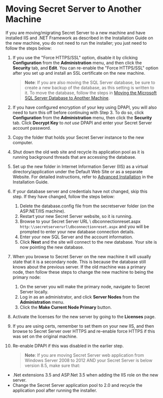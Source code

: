 [title]: # (Moving Secret Server to Another Machine)
[tags]: # (Installation,moving)
[priority]: # (1000)

# Moving Secret Server to Another Machine

If you are moving/migrating Secret Server to a new machine and have installed IIS and .NET Framework as described in the Installation Guide on the new machine, you do not need to run the installer; you just need to follow the steps below:

1. If you use the "Force HTTPS/SSL" option, disable it by clicking **Configuration** from the **Administration** menu, and then click the **Security** tab, and **Edit**. You can re-enable the "Force HTTPS/SSL" option after you set up and install an SSL certificate on the new machine.

   >**Note**: If you are also moving the SQL Server database, be sure to create a new backup of the database, as this setting is written to it. To move the database, follow the steps in [Moving the Microsoft SQL Server Database to Another Machine](../moving-sql-server/index.md).

1. If you have configured encryption of your key using DPAPI, you will also need to turn this off before continuing with Step 3. To do so, click **Configuration** from the **Administration** menu, then click the **Security** tab. Click **Decrypt Key** to *not use* DPAPI and enter your Secret Server account password.

1. Copy the folder that holds your Secret Server instance to the new computer.
1. Shut down the old web site and recycle its application pool as it is running background threads that are accessing the database.
1. Set up the new folder in Internet Information Server (IIS) as a virtual directory/application under the Default Web Site or as a separate Website. For detailed instructions, refer to [Advanced Installation](../advanced-installation-manual/index.md) in the Installation Guide.
1. If your database server and credentials have not changed, skip this step. If they have changed, follow the steps below:
   1. Delete the database.config file from the secretserver folder (on the ASP.NET/IIS machine).
   1. Restart your new Secret Server website, so it is running.
   1. Browse to your Secret Server URL \ dbconnectionreset.aspx `http:\\secretserverurl\dbconnectionreset.aspx` and you will be prompted to enter your new database connection details.
   1. Enter your new SQL Server and the account information.
   1. Click **Next** and the site will connect to the new database. Your site is now pointing the new database.
1. When you browse to Secret Server on the new machine it will usually state that it is a secondary node. This is because the database still knows about the previous server. If the old machine was a primary node, then follow these steps to change the new machine to being the primary node:
   1. On the server you will make the primary node, navigate to Secret Server locally.
   1. Log in as an administrator, and click **Server Nodes** from the **Administration** menu.
   1. Click the **Make Current Node Primary** button.
1. Activate the licenses for the new server by going to the **Licenses** page.
1. If you are using certs, remember to set them on your new IIS, and then browse to Secret Server over HTTPS and re-enable force HTTPS if this was set on the original machine.
1. Re-enable DPAPI if this was disabled in the earlier step.
   >**Note**: If you are moving Secret Server web application from Windows Server 2008 to 2012 AND your Secret Server is below version 8.5, make sure that:

  * .Net extensions 3.5 and ASP.Net 3.5 when adding the IIS role on the new server.
  * Change the Secret Server application pool to 2.0 and recycle the application pool after running the installer.

